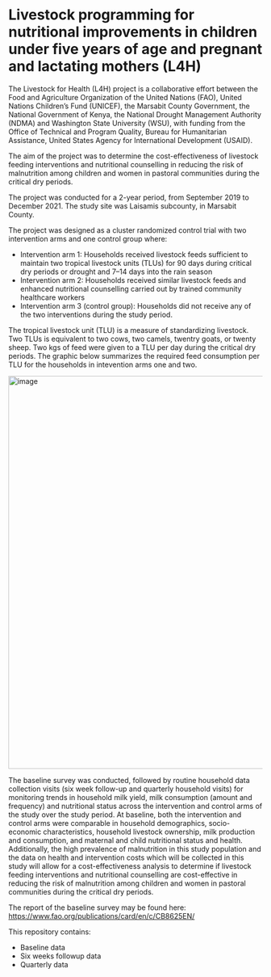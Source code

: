 # Livestock programming for nutritional improvements in children under five years of age and pregnant and lactating mothers (L4H)

The Livestock for Health (L4H) project is a collaborative effort between the Food and Agriculture Organization of the United Nations (FAO), United Nations Children’s Fund (UNICEF), the Marsabit County Government, the National Government of Kenya, the National Drought Management Authority (NDMA) and Washington State University (WSU), with funding from the Office of Technical and Program Quality, Bureau for Humanitarian Assistance, United States Agency for International Development (USAID).

The aim of the project was to determine the cost-effectiveness of livestock feeding interventions and nutritional counselling in reducing the risk of malnutrition among children and women in pastoral communities during the critical dry periods.

The project was conducted for a 2-year period, from September 2019 to December 2021. The study site was Laisamis subcounty, in Marsabit County.

The project was designed as a cluster randomized control trial with two intervention arms and one control group where:
 - Intervention arm 1: Households received livestock feeds sufficient to maintain two tropical livestock units (TLUs) for 90 days during critical dry periods or drought and 7–14 days into the rain season
 - Intervention arm 2: Households received similar livestock feeds and enhanced nutritional counselling carried out by trained community healthcare workers
 - Intervention arm 3 (control group): Households did not receive any of the two interventions during the study period.
 
The tropical livestock unit (TLU) is a measure of standardizing livestock. Two TLUs is equivalent to two cows, two camels, twentry goats, or twenty sheep. Two kgs of feed were given to a TLU per day during the critical dry periods. The graphic below summarizes the required feed consumption per TLU for the households in intevention arms one and two.

<img width="778" alt="image" src="https://user-images.githubusercontent.com/82392280/225527152-0a577181-384e-4b96-843e-4f0402a9379b.png">

The baseline survey was conducted, followed by routine household data collection visits (six week follow-up and quarterly household visits) for monitoring trends in household milk yield, milk consumption (amount and frequency) and nutritional status across the intervention and control arms of the study over the study period. At baseline, both the intervention and control arms were comparable in household demographics, socio-economic characteristics, household livestock ownership, milk production and consumption, and maternal and child nutritional status and health. Additionally, the high prevalence of malnutrition in this study population and the data on health and intervention costs which will be collected in this study will allow for a cost-effectiveness analysis to determine if livestock feeding interventions and nutritional counselling are cost-effective in reducing the risk of malnutrition among children and women in pastoral communities during the critical dry periods.

The report of the baseline survey may be found here: https://www.fao.org/publications/card/en/c/CB8625EN/ 

This repository contains:

- Baseline data 
- Six weeks followup data
- Quarterly data
